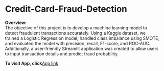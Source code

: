 # Credit-Card-Fraud-Detection

**Overview:**  
 The objective of this project is to develop a machine learning model to detect fraudulent transactions accurately. Using a Kaggle dataset, we trained a Logistic Regression model, handled class imbalance using SMOTE, and evaluated the model with precision, recall, F1-score, and ROC-AUC. Additionally, a user-friendly Streamlit application was created to allow users to input transaction details and predict fraud probability.  

**To visit App, click**[App link](https://credit-card-fraud-detection-appp.streamlit.app/)
